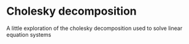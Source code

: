# Cholesky decomposition
A little exploration of the cholesky decomposition used to solve linear equation systems
